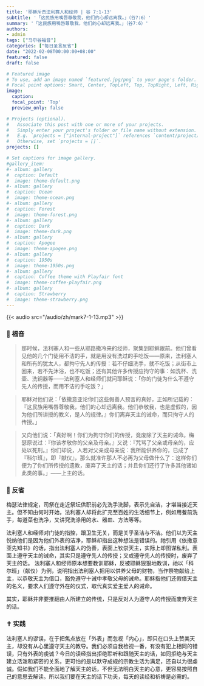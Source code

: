 ```yaml
---
title: '耶稣斥责法利赛人和经师 | 谷 7:1-13'
subtitle: '「这民族用嘴唇尊敬我，他们的心却远离我。」（谷7:6）'
summary: '「这民族用嘴唇尊敬我，他们的心却远离我。」（谷7:6）'
authors:
- admin
tags: ["马尔谷福音"]
categories: ["每日圣言反省"]
date: "2022-02-08T00:00:00+08:00"
featured: false
draft: false

# Featured image
# To use, add an image named `featured.jpg/png` to your page's folder.
# Focal point options: Smart, Center, TopLeft, Top, TopRight, Left, Right, BottomLeft, Bottom, BottomRight
image:
  caption:
  focal_point: 'Top'
  preview_only: false

# Projects (optional).
#   Associate this post with one or more of your projects.
#   Simply enter your project's folder or file name without extension.
#   E.g. `projects = ["internal-project"]` references `content/project/deep-learning/index.md`.
#   Otherwise, set `projects = []`.
projects: []

# Set captions for image gallery.
#gallery_item:
#- album: gallery
#  caption: Default
#  image: theme-default.png
#- album: gallery
#  caption: Ocean
#  image: theme-ocean.png
#- album: gallery
#  caption: Forest
#  image: theme-forest.png
#- album: gallery
#  caption: Dark
#  image: theme-dark.png
#- album: gallery
#  caption: Apogee
#  image: theme-apogee.png
#- album: gallery
#  caption: 1950s
#  image: theme-1950s.png
#- album: gallery
#  caption: Coffee theme with Playfair font
#  image: theme-coffee-playfair.png
#- album: gallery
#  caption: Strawberry
#  image: theme-strawberry.png
---
```


{{< audio src="/audio/zh/mark7-1-13.mp3" >}}

### :love_letter: 福音
> 那时候，法利塞人和一些从耶路撒冷来的经师，聚集到耶稣跟前。他们曾看见他的几个门徒用不洁的手，就是用没有洗过的手吃饭——原来，法利塞人和所有的犹太人，都拘守先人的传授：若不仔细洗手，就不吃饭；从街市上回来，若不先沐浴，也不吃饭；还有其他许多传授应拘守的事：如洗杯、洗壶、洗铜器等——法利塞人和经师们就问耶稣说：「你的门徒为什么不遵守先人的传授，而用不洁的手吃饭？」

> 耶稣对他们说：「依撒意亚论你们这些假善人预言的真好，正如所记载的：『这民族用嘴唇尊敬我，他们的心却远离我。他们恭敬我，也是虚假的，因为他们所讲授的教义，是人的规律。』你们离弃天主的诫命，而只拘守人的传授。」

> 又向他们说：「真好啊！你们为拘守你们的传授，竟废除了天主的诫命。梅瑟原说过：『你该孝敬你的父亲及母亲。』又说：『咒骂了父亲或母亲的，应处以死刑。』你们却说，人若对父亲或母亲说：我所能供养你的，已成了『科尔班』，即『献仪』，那么就准许那人不必再为父母做什么了：这样你们便为了你们所传授的遗教，废弃了天主的话；并且你们还行了许多其他诸如此类的事。」——上主的话。

### :speech_balloon: 反省
梅瑟法律规定，司祭在走近祭坛供职前必先洗手洗脚，表示先自洁，才堪当接近天主。但不知由何时开始，法利塞人却将此扩充至百姓的生活细节上，例如用餐前洗手，每道菜也洗净，又讲究洗涤用的水、器皿、方法等等。

法利塞人和经师对门徒的指控，跟卫生无关，而是关乎圣洁与不洁。他们以为天主悦纳他们是因为他们外表的洁净，耶稣却指出这种想法是错误的。祂引用《依撒意亚先知书》的话，指出法利塞人的伪善，表面上钦崇天主，实际上却图谋私利。表面上遵守天主的诫命，其实只是遵守先人的传授；又或遵守先人的传授时，废弃了天主的话。
法利塞人和经师原本想要教训耶稣，反被耶稣狠狠地教训，祂以「科尔班」（献仪）为例，说明指出法利塞人把用以供养父母的财物，当作祭物献给上主，以恭敬天主为借口，豁免遵守十诫中孝敬父母的诫命。耶稣指他们还假借天主的名义，要求人们遵守外在的仪式，取代真实爱主爱人的诫命。

其实，耶稣并非要推翻由人所建立的传统，只是反对人为遵守人的传授而废弃天主的话。

### :latin_cross: 实践
法利塞人的谬误，在于把焦点放在「外表」而忽视「内心」，即只在口头上赞美天主，却没有从心里遵守天主的教导。我们必须自我检视一番，有没有犯上相同的错误，只有外表的虔诚？今日的读经指出拒绝聆听和跟随天主的话，如同拒绝与天主建立活泼和紧密的关系，更可怕的是以默守成规的宗教生活为满足，还自以为很虔诚。假如我们不能全面地了解天主的话，不但无法明白天主的心意，更容易按照自己的意思去解读。所以我们要在天主的话下功夫，每天的读经和祈祷是必需的。
